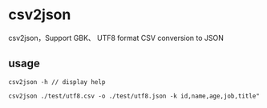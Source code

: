 # csv2json
csv2json，Support GBK、 UTF8 format CSV conversion to JSON

## usage
```
csv2json -h // display help

csv2json ./test/utf8.csv -o ./test/utf8.json -k id,name,age,job,title"
```
